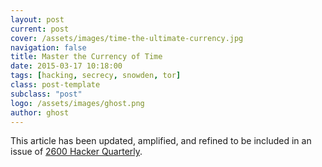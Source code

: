 ```yaml
---
layout: post
current: post
cover: /assets/images/time-the-ultimate-currency.jpg
navigation: false
title: Master the Currency of Time
date: 2015-03-17 10:18:00
tags: [hacking, secrecy, snowden, tor]
class: post-template
subclass: "post"
logo: /assets/images/ghost.png
author: ghost
---
```


This article has been updated, amplified, and refined to be included in an issue of [2600 Hacker Quarterly](https://href.li/?https://www.2600.com/).
